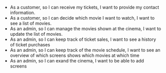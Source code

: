 - As a customer, so I can receive my tickets, I want to provide my contact information.
- As a customer, so I can decide which movie I want to watch, I want to see a list of movies.
- As an admin, so I can manage the movies shown at the cinema, I want to update the list of movies.
- As an admin, so I can keep track of ticket sales, I want to see a history of ticket purchases
- As an admin, so I can keep track of the movie schedule, I want to see an overview of which screens shows which movies at which time
- As an admin, so I can exand the cinema, I want to be able to add screens